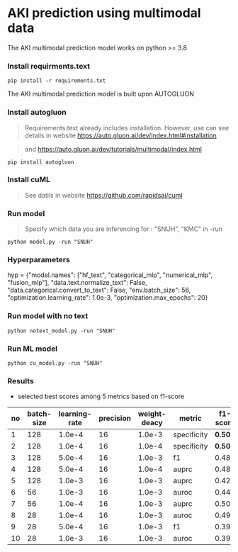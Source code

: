 # AKI prediction using multimodal data

The AKI multimodal prediction model works on python >= 3.8

### Install requirments.text
```
pip install -r requirements.txt
```


The AKI multimodal prediction model is built upon AUTOGLUON

### Install autogluon
> Requirements.text already includes installation. However, use can see details in website https://auto.gluon.ai/dev/index.html#installation

> and https://auto.gluon.ai/dev/tutorials/multimodal/index.html
```
pip install autogluon 
```
### Install cuML
> See datils in website https://github.com/rapidsai/cuml

### Run model
> Specify which data you are inferencing for : "SNUH", "KMC"  in -run


```
python model.py -run "SNUH"
```

### Hyperparameters
hyp =  {"model.names": ["hf_text", "categorical_mlp", "numerical_mlp", "fusion_mlp"],
    "data.text.normalize_text": False,
    "data.categorical.convert_to_text": False,
    "env.batch_size": 56,
    "optimization.learning_rate": 1.0e-3,
    "optimization.max_epochs": 20}

### Run model with no text
```
python notext_model.py -run "SNUH" 
```

### Run ML model 
```
python cu_model.py -run "SNUH" 
```


### Results 
- selected best scores among 5 metrics based on f1-score

|no|batch-size|learning-rate|precision|weight-deacy|metric|f1-score|AUROC|AUPRC|
|------|---|---|--|--|--|--|--|--|
|1|128|1.0e-4|16|1.0e-3|specificity|**0.507**|0.905|**0.501**|
|2|128|1.0e-4|16|1.0e-4|specificity|**0.509**|0.902|**0.498**|
|3|128|5.0e-4|16|1.0e-3|f1|0.489|0.891|0.456|
|4|128|5.0e-4|16|1.0e-4|auprc|0.480|0.891|0.406|
|5|128|1.0e-3|16|1.0e-3|auprc|0.426|0.866|0.328|
|6|56|1.0e-3|16|1.0e-3|auroc|0.440|0.890|0.429|
|7|56|1.0e-4|16|1.0e-3|auprc|0.507|0.902|0.495|
|8|28|1.0e-4|16|1.0e-3|auroc|0.499|0.896|0.447|
|9|28|5.0e-4|16|1.0e-3|f1|0.398|0.882|0.342|
|10|28|1.0e-3|16|1.0e-3|auroc|0.392|0.883|0.326|

